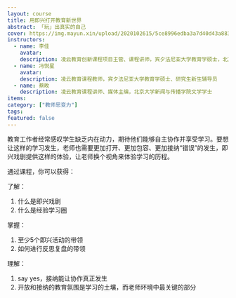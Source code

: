 ```yaml
---
layout: course
title: 用即兴打开教育新世界
abstract: 「玩」出真实的自己
cover: https://img.mayun.xin/upload/2020102615/5ce8996edba3a7d40d43a883a7384408.jpg
instructors:
  - name: 李佳
    avatar: 
    description: 凌云教育创新课程项目主管、课程讲师，宾夕法尼亚大学教育学硕士，北京师范大学心理学学士
  - name: 冯悦星
    avatar: 
    description: 凌云教育课程教师，宾夕法尼亚大学教育学硕士、研究生新生辅导员
  - name: 蔡畋
    description: 凌云教育课程讲师、媒体主编，北京大学新闻与传播学院文学学士
items: 
category: ["教师思变力"]
tags:
featured: false
---
```


教育工作者经常感叹学生缺乏内在动力，期待他们能够自主协作并享受学习。要想让这样的学习发生，老师也需要更加打开、更加包容、更加接纳“错误”的发生，即兴戏剧提供这样的体验，让老师换个视角来体验学习的历程。

通过课程，你可以获得：

了解：
1. 什么是即兴戏剧
2. 什么是经验学习圈

掌握：
1. 至少5个即兴活动的带领
2. 如何进行反思复盘的带领

理解：
1. say yes，接纳能让协作真正发生
2. 开放和接纳的教育氛围是学习的土壤，而老师环境中最关键的部分